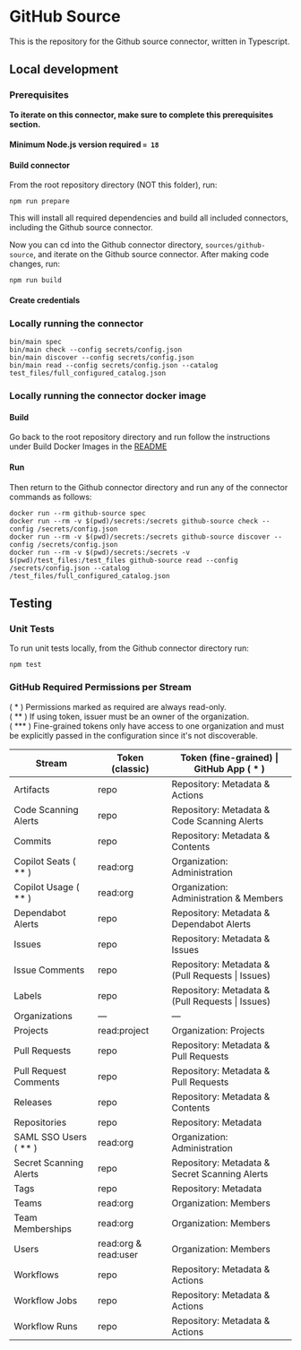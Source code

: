 # GitHub Source

This is the repository for the Github source connector, written in Typescript.

## Local development

### Prerequisites

**To iterate on this connector, make sure to complete this prerequisites
section.**

#### Minimum Node.js version required `= 18`

#### Build connector

From the root repository directory (NOT this folder), run:

```
npm run prepare
```

This will install all required dependencies and build all included connectors,
including the Github source connector.

Now you can cd into the Github connector directory, `sources/github-source`,
and iterate on the Github source connector. After making code changes, run:

```
npm run build
```

#### Create credentials

### Locally running the connector

```
bin/main spec
bin/main check --config secrets/config.json
bin/main discover --config secrets/config.json
bin/main read --config secrets/config.json --catalog test_files/full_configured_catalog.json
```

### Locally running the connector docker image

#### Build

Go back to the root repository directory and run follow the instructions under
Build Docker Images in the [README](../../README.md)

#### Run

Then return to the Github connector directory and run any of the connector
commands as follows:

```
docker run --rm github-source spec
docker run --rm -v $(pwd)/secrets:/secrets github-source check --config /secrets/config.json
docker run --rm -v $(pwd)/secrets:/secrets github-source discover --config /secrets/config.json
docker run --rm -v $(pwd)/secrets:/secrets -v $(pwd)/test_files:/test_files github-source read --config /secrets/config.json --catalog /test_files/full_configured_catalog.json
```

## Testing

### Unit Tests

To run unit tests locally, from the Github connector directory run:

```
npm test
```
### GitHub Required Permissions per Stream

( * ) Permissions marked as required are always read-only.\
( ** ) If using token, issuer must be an owner of the organization.\
( *** ) Fine-grained tokens only have access to one organization and must be explicitly passed in the configuration since it's not discoverable.


| Stream                 | Token (classic)      | Token (fine-grained) \| GitHub App ( * )         |
|------------------------|----------------------|--------------------------------------------------|
| Artifacts              | repo                 | Repository: Metadata & Actions                   |
| Code Scanning Alerts   | repo                 | Repository: Metadata & Code Scanning Alerts      |
| Commits                | repo                 | Repository: Metadata & Contents                  |
| Copilot Seats ( ** )   | read:org             | Organization: Administration                     |
| Copilot Usage ( ** )   | read:org             | Organization: Administration & Members           |
| Dependabot Alerts      | repo                 | Repository: Metadata & Dependabot Alerts         |
| Issues                 | repo                 | Repository: Metadata & Issues                    |
| Issue Comments         | repo                 | Repository: Metadata & (Pull Requests \| Issues) |
| Labels                 | repo                 | Repository: Metadata & (Pull Requests \| Issues) |
| Organizations          | —                    | —                                                |
| Projects               | read:project         | Organization: Projects                           |
| Pull Requests          | repo                 | Repository: Metadata & Pull Requests             |
| Pull Request Comments  | repo                 | Repository: Metadata & Pull Requests             |
| Releases               | repo                 | Repository: Metadata & Contents                  |
| Repositories           | repo                 | Repository: Metadata                             |
| SAML SSO Users ( ** )  | read:org             | Organization: Administration                     |
| Secret Scanning Alerts | repo                 | Repository: Metadata & Secret Scanning Alerts    |
| Tags                   | repo                 | Repository: Metadata                             |
| Teams                  | read:org             | Organization: Members                            |
| Team Memberships       | read:org             | Organization: Members                            |
| Users                  | read:org & read:user | Organization: Members                            |
| Workflows              | repo                 | Repository: Metadata & Actions                   |
| Workflow Jobs          | repo                 | Repository: Metadata & Actions                   |
| Workflow Runs          | repo                 | Repository: Metadata & Actions                   |
